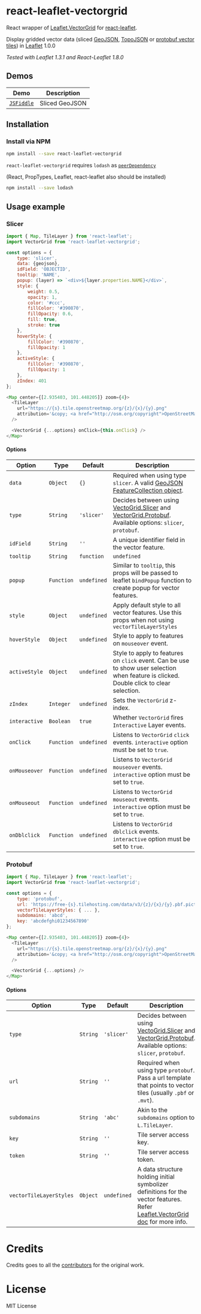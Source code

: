 # react-leaflet-vectorgrid

React wrapper of [Leaflet.VectorGrid](https://github.com/Leaflet/Leaflet.VectorGrid)
for [react-leaflet](https://github.com/PaulLeCam/react-leaflet).

Display gridded vector data (sliced [GeoJSON](http://geojson.org/), [TopoJSON](https://github.com/mbostock/topojson/wiki) or [protobuf vector tiles](https://github.com/mapbox/vector-tile-spec)) in [Leaflet](http://www.leafletjs.com) 1.0.0

*Tested with Leaflet 1.3.1 and React-Leaflet 1.8.0*

## Demos

| Demo		| Description			|
| ---		| ---					|
| [`JSFiddle`](https://jsfiddle.net/m_hasbie/rnx44us3/) | Sliced GeoJSON |



## Installation

### Install via NPM

```bash
npm install --save react-leaflet-vectorgrid
```

`react-leaflet-vectorgrid` requires `lodash` as [`peerDependency`](https://docs.npmjs.com/files/package.json#peerdependencies)

(React, PropTypes, Leaflet, react-leaflet also should be installed)
```bash
npm install --save lodash
```

## Usage example

### Slicer

```javascript
import { Map, TileLayer } from 'react-leaflet';
import VectorGrid from 'react-leaflet-vectorgrid';

const options = {
	type: 'slicer',
	data: {geojson},
	idField: 'OBJECTID',
	tooltip: 'NAME',
	popup: (layer) => `<div>${layer.properties.NAME}</div>`,
	style: {
		weight: 0.5,
		opacity: 1,
		color: '#ccc',
		fillColor: '#390870',
		fillOpacity: 0.6,
		fill: true,
		stroke: true
	},
	hoverStyle: {
		fillColor: '#390870',
		fillOpacity: 1
	},
	activeStyle: {
		fillColor: '#390870',
		fillOpacity: 1
	},
	zIndex: 401
};

<Map center={[2.935403, 101.448205]} zoom={4}>
  <TileLayer
    url="https://{s}.tile.openstreetmap.org/{z}/{x}/{y}.png"
    attribution='&copy; <a href="http://osm.org/copyright">OpenStreetMap</a> contributors'
  />

  <VectorGrid {...options} onClick={this.onClick} />
</Map>
```

#### Options

Option          | Type      | Default | Description
--------------- | --------- | ------- | -------------
`data`          | `Object`  | `{}`    | Required when using type `slicer`. A valid [GeoJSON FeatureCollection object](http://geojson.org/geojson-spec.html).
`type`          | `String`  | `'slicer'`| Decides between using [VectoGrid.Slicer](http://leaflet.github.io/Leaflet.VectorGrid/vectorgrid-api-docs.html#vectorgrid-slicer) and [VectorGrid.Protobuf](http://leaflet.github.io/Leaflet.VectorGrid/vectorgrid-api-docs.html#vectorgrid-protobuf). Available options: `slicer`, `protobuf`.
`idField`       | `String`   | `''`   | A unique identifier field in the vector feature.
`tooltip`       | `String` | `function`     | `undefined`   | Show tooltip on vector features. Set to feature properties name to use that properties value as tooltip. Or pass a function that will return a string. e.g. `function(feature) { return feature.properties.NAME; }`
`popup`   | `Function`   | `undefined`    | Similar to `tooltip`, this props will be passed to leaflet `bindPopup` function to create popup for vector features.
`style`   | `Object`  	 | `undefined`    | Apply default style to all vector features. Use this props when not using `vectorTileLayerStyles`
`hoverStyle`   | `Object`  	 | `undefined`    | Style to apply to features on `mouseover` event.
`activeStyle`   | `Object`  	 | `undefined`    | Style to apply to features on `click` event. Can be use to show user selection when feature is clicked. Double click to clear selection.
`zIndex`   | `Integer`   | `undefined`    | Sets the `VectorGrid` z-index.
`interactive`   | `Boolean`   | `true`    | Whether `VectorGrid` fires `Interactive` Layer events.
`onClick` |  `Function`     | `undefined`    | Listens to `VectorGrid` `click` events. `interactive` option must be set to `true`.
`onMouseover` |  `Function`     | `undefined`    | Listens to `VectorGrid` `mouseover` events. `interactive` option must be set to `true`.
`onMouseout` |  `Function`     | `undefined`    | Listens to `VectorGrid` `mouseout` events. `interactive` option must be set to `true`.
`onDblclick` |  `Function`     | `undefined`    | Listens to `VectorGrid` `dblclick` events. `interactive` option must be set to `true`.

### Protobuf

```javascript
import { Map, TileLayer } from 'react-leaflet';
import VectorGrid from 'react-leaflet-vectorgrid';

const options = {
	type: 'protobuf',
	url: 'https://free-{s}.tilehosting.com/data/v3/{z}/{x}/{y}.pbf.pict?key={key}'
	vectorTileLayerStyles: { ... },
    subdomains: 'abcd',
    key: 'abcdefghi01234567890'
};

<Map center={[2.935403, 101.448205]} zoom={4}>
  <TileLayer
    url="https://{s}.tile.openstreetmap.org/{z}/{x}/{y}.png"
    attribution='&copy; <a href="http://osm.org/copyright">OpenStreetMap</a> contributors'
  />

  <VectorGrid {...options} />
</Map>
```

#### Options

Option          | Type      | Default | Description
--------------- | --------- | ------- | -------------
`type`          | `String`  | `'slicer'`| Decides between using [VectoGrid.Slicer](http://leaflet.github.io/Leaflet.VectorGrid/vectorgrid-api-docs.html#vectorgrid-slicer) and [VectorGrid.Protobuf](http://leaflet.github.io/Leaflet.VectorGrid/vectorgrid-api-docs.html#vectorgrid-protobuf). Available options: `slicer`, `protobuf`.
`url`           | `String`  | `''`    | Required when using type `protobuf`. Pass a url template that points to vector tiles (usually `.pbf` or `.mvt`).
`subdomains`    | `String`  | `'abc'` | Akin to the `subdomains` option to `L.TileLayer`.
`key`  			| `String`  | `''`    | Tile server access key.
`token`  		| `String`  | `''`    | Tile server access token.
`vectorTileLayerStyles`   | `Object`  	 | `undefined`    | A data structure holding initial symbolizer definitions for the vector features. Refer [Leaflet.VectorGrid doc](http://leaflet.github.io/Leaflet.VectorGrid/vectorgrid-api-docs.html#styling-vectorgrids) for more info.




# Credits
Credits goes to all the [contributors](https://github.com/Leaflet/Leaflet.VectorGrid/graphs/contributors) for the original work.

# License

MIT License
